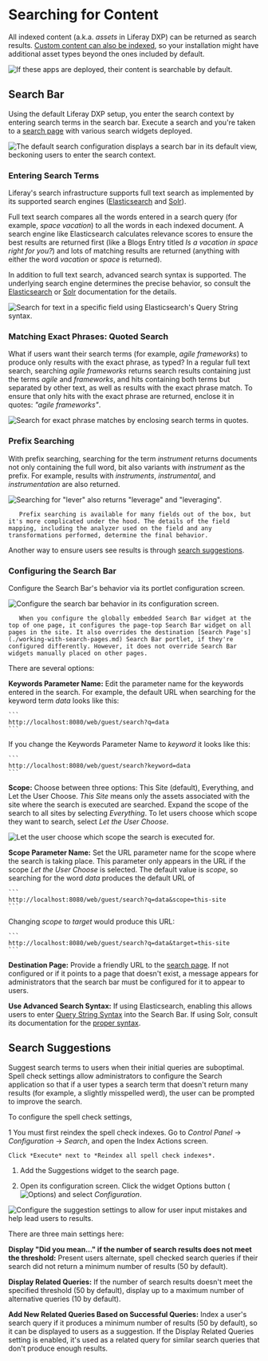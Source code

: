 # Searching for Content

All indexed content (a.k.a. _assets_ in Liferay DXP) can be returned as search results. [Custom content can also be indexed](https://help.liferay.com/hc/en-us/articles/360032260612-Model-Entity-Indexing-Framework), so your installation might have additional asset types beyond the ones included by default. 

![If these apps are deployed, their content is searchable by default.](./searching-for-content/images/08.png)

<!-- move to search results documentation, most likely-->
<!--
**Searching for Users:** When you click an asset in the search results, it's displayed in an Asset Publisher (unless the *View in Context* option is selected in the Search Results portlet). Users are different, though. Think of them as invisible assets, not intended for display in the Asset Publisher application.  While Users appear as search results with other indexed assets, when you click one you're taken to the User's profile page. If public personal pages are disabled, clicking on a User from the list of search results shows you a blank page.
-->

## Search Bar

Using the default Liferay DXP setup, you enter the search context by entering search terms in the search bar. Execute a search and you're taken to a [search page](./working-with-search-pages.md) with various search widgets deployed. 

![The default search configuration displays a search bar in its default view, beckoning users to enter the search context.](./searching-for-content/images/01.png)

### Entering Search Terms

Liferay's search infrastructure supports full text search as implemented by its supported search engines ([Elasticsearch](https://www.elastic.co/guide/en/elasticsearch/reference/current/full-text-queries.html) and [Solr](http://lucene.apache.org/solr/features.html)).

Full text search compares all the words entered in a search query (for example, *space vacation*) to all the words in each indexed document. A search engine like Elasticsearch calculates relevance scores to ensure the best results are returned first (like a Blogs Entry titled *Is a vacation in space right for you?*) and lots of matching results are returned (anything with either the word *vacation* or *space* is returned). 

In addition to full text search, advanced search syntax is supported. The underlying search engine determines the precise behavior, so consult the [Elasticsearch](https://www.elastic.co/guide/en/elasticsearch/reference/7.6/query-dsl-simple-query-string-query.html) or [Solr](https://lucene.apache.org/solr/guide/7_0/query-syntax-and-parsing.html) documentation for the details.

![Search for text in a specific field using Elasticsearch's Query String syntax.](./searching-for-content/images/02.png)

### Matching Exact Phrases: Quoted Search

What if users want their search terms (for example, _agile frameworks_) to produce only results with the exact phrase, as typed? In a regular full text search, searching _agile frameworks_ returns search results containing just the terms _agile_ and _frameworks_, and hits containing both terms but separated by other text, as well as results with the exact phrase match. To ensure that only hits with the exact phrase are returned, enclose it in quotes: _"agile frameworks"_.

![Search for exact phrase matches by enclosing search terms in quotes.](./searching-for-content/images/04.png)

### Prefix Searching

With prefix searching, searching for the term *instrument* returns documents not only containing the full word, bit also variants with *instrument* as the prefix. For example, results with *instruments*, *instrumental*, and *instrumentation* are also returned.

![Searching for "lever" also returns "leverage" and "leveraging".](./searching-for-content/images/03.png)

```note::
   Prefix searching is available for many fields out of the box, but it's more complicated under the hood. The details of the field mapping, including the analyzer used on the field and any transformations performed, determine the final behavior.
```

Another way to ensure users see results is through [search suggestions](#search-suggestions).

### Configuring the Search Bar

Configure the Search Bar's behavior via its portlet configuration screen.

![Configure the search bar behavior in its configuration screen.](./searching-for-content/images/05.png)

```note::
   When you configure the globally embedded Search Bar widget at the top of one page, it configures the page-top Search Bar widget on all pages in the site. It also overrides the destination [Search Page's](./working-with-search-pages.md) Search Bar portlet, if they're configured differently. However, it does not override Search Bar widgets manually placed on other pages.
```

There are several options:

**Keywords Parameter Name:** Edit the parameter name for the keywords entered in the search. For example, the default URL when searching for the keyword term _data_ looks like this: 

    ```
    http://localhost:8080/web/guest/search?q=data
    ```

If you change the Keywords Parameter Name to _keyword_ it looks like this:

    ```
    http://localhost:8080/web/guest/search?keyword=data
    ```

**Scope:** Choose between three options: This Site (default), Everything, and Let the User Choose. *This Site* means only the assets associated with the site where the search is executed are searched. Expand the scope of the search to all sites by selecting *Everything*. To let users choose which scope they want to search, select *Let the User Choose*.

![Let the user choose which scope the search is executed for.](./searching-for-content/images/06.png)

**Scope Parameter Name:** Set the URL parameter name for the scope where the search is taking place. This parameter only appears in the URL if the scope _Let the User Choose_ is selected. The default value is _scope_, so searching for the word _data_ produces the default URL of

    ```
    http://localhost:8080/web/guest/search?q=data&scope=this-site
    ```

Changing _scope_ to _target_ would produce this URL:

    ```
    http://localhost:8080/web/guest/search?q=data&target=this-site
    ```

**Destination Page:** Provide a friendly URL to the [search page](./working-with-search-pages.md). If not configured or if it points to a page that doesn't exist, a message appears for administrators that the search bar must be configured for it to appear to users.

**Use Advanced Search Syntax:** If using Elasticsearch, enabling this allows users to enter [Query String Syntax](https://www.elastic.co/guide/en/elasticsearch/reference/7.6/query-dsl-simple-query-string-query.html) into the Search Bar. If using Solr, consult its documentation for the [proper syntax](https://lucene.apache.org/solr/guide/7_0/query-syntax-and-parsing.html).

## Search Suggestions

Suggest search terms to users when their initial queries are suboptimal. Spell check settings allow administrators to configure the Search application so that if a user types a search term that doesn't return many results (for example, a slightly misspelled werd), the user can be prompted to improve the search. 

To configure the spell check settings, 

1  You must first reindex the spell check indexes. Go to *Control Panel* &rarr; *Configuration* &rarr; *Search*, and open the Index Actions screen.

    Click *Execute* next to *Reindex all spell check indexes*.

1. Add the Suggestions widget to the search page.

1. Open its configuration screen. Click the widget Options button (![Options](../../images/icon-widget-options.png)) and select *Configuration*.

![Configure the suggestion settings to allow for user input mistakes and help lead users to results.](./searching-for-content/images/07.png)

There are three main settings here:

**Display "Did you mean..." if the number of search results does not meet the threshold:** Present users alternate, spell checked search queries if their search did not return a minimum number of results (50 by default).

**Display Related Queries:** If the number of search results doesn't meet the specified threshold (50 by default), display up to a maximum number of alternative queries (10 by default).

**Add New Related Queries Based on Successful Queries:** Index a user's search query if it produces a minimum number of results (50 by default), so it can be displayed to users as a suggestion. If the Display Related Queries setting is enabled, it's used as a related query for similar search queries that don't produce enough results.

